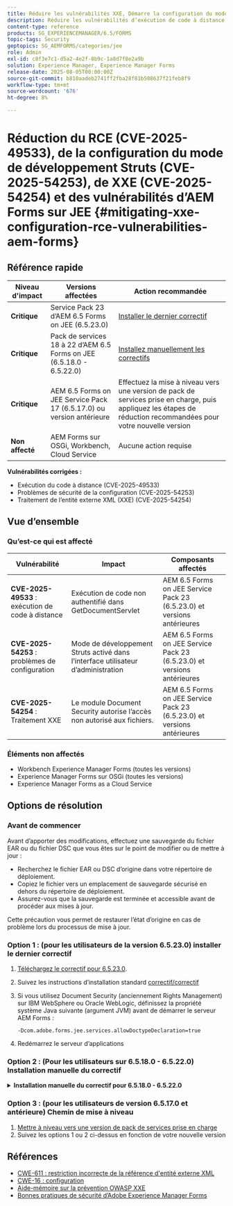```yaml
---
title: Réduire les vulnérabilités XXE, Démarre la configuration du mode de développement et Exécution de code à distance pour AEM Forms sur JEE
description: Réduire les vulnérabilités d’exécution de code à distance, de configuration et XXE pour AEM Forms sur JEE
content-type: reference
products: SG_EXPERIENCEMANAGER/6.5/FORMS
topic-tags: Security
geptopics: SG_AEMFORMS/categories/jee
role: Admin
exl-id: c8f3e7c1-d5a2-4e2f-8b9c-1a8d7f8e2a9b
solution: Experience Manager, Experience Manager Forms
release-date: 2025-08-05T00:00:00Z
source-git-commit: b810aadeb2741ff2fba28f81b508637f21feb8f9
workflow-type: tm+mt
source-wordcount: '676'
ht-degree: 8%

---
```



# Réduction du RCE (CVE-2025-49533), de la configuration du mode de développement Struts (CVE-2025-54253), de XXE (CVE-2025-54254) et des vulnérabilités d’AEM Forms sur JEE {#mitigating-xxe-configuration-rce-vulnerabilities-aem-forms}

## Référence rapide

| **Niveau d&#39;impact** | **Versions affectées** | **Action recommandée** |
|---|---|---|
| **Critique** | Service Pack 23 d’AEM 6.5 Forms on JEE (6.5.23.0) | [Installer le dernier correctif](#option-1-for-users-on-version-65230-install-latest-hotfix) |
| **Critique** | Pack de services 18 à 22 d’AEM 6.5 Forms on JEE (6.5.18.0 - 6.5.22.0) | [Installez manuellement les correctifs](#option-2-for-users-on-65180---65220-manual-hotfix-installation) |
| **Critique** | AEM 6.5 Forms on JEE Service Pack 17 (6.5.17.0) ou version antérieure | Effectuez la mise à niveau vers une version de pack de services prise en charge, puis appliquez les étapes de réduction recommandées pour votre nouvelle version |
| **Non affecté** | AEM Forms sur OSGi, Workbench, Cloud Service | Aucune action requise |

**Vulnérabilités corrigées :**

- Exécution du code à distance (CVE-2025-49533)
- Problèmes de sécurité de la configuration (CVE-2025-54253)
- Traitement de l’entité externe XML (XXE) (CVE-2025-54254)

## Vue d’ensemble

### Qu’est-ce qui est affecté

| Vulnérabilité | Impact | Composants affectés |
|---|---|---|
| **CVE-2025-49533** : exécution de code à distance | Exécution de code non authentifié dans GetDocumentServlet | AEM 6.5 Forms on JEE Service Pack 23 (6.5.23.0) et versions antérieures |
| **CVE-2025-54253** : problèmes de configuration | Mode de développement Struts activé dans l’interface utilisateur d’administration | AEM 6.5 Forms on JEE Service Pack 23 (6.5.23.0) et versions antérieures |
| **CVE-2025-54254** : Traitement XXE | Le module Document Security autorise l’accès non autorisé aux fichiers. | AEM 6.5 Forms on JEE Service Pack 23 (6.5.23.0) et versions antérieures |


### Éléments non affectés

- Workbench Experience Manager Forms (toutes les versions)
- Experience Manager Forms sur OSGi (toutes les versions)
- Experience Manager Forms as a Cloud Service

## Options de résolution


### Avant de commencer

Avant d’apporter des modifications, effectuez une sauvegarde du fichier EAR ou du fichier DSC que vous êtes sur le point de modifier ou de mettre à jour :

- Recherchez le fichier EAR ou DSC d’origine dans votre répertoire de déploiement.
- Copiez le fichier vers un emplacement de sauvegarde sécurisé en dehors du répertoire de déploiement.
- Assurez-vous que la sauvegarde est terminée et accessible avant de procéder aux mises à jour.

Cette précaution vous permet de restaurer l’état d’origine en cas de problème lors du processus de mise à jour.

### Option 1 : (pour les utilisateurs de la version 6.5.23.0) installer le dernier correctif

1. [Téléchargez le correctif pour 6.5.23.0](/help/release-notes/aem-forms-hotfix.md).
2. Suivez les instructions d’installation standard [correctif/correctif](/help/release-notes/jee-patch-installer-65.md)
3. Si vous utilisez Document Security (anciennement Rights Management) sur IBM WebSphere ou Oracle WebLogic, définissez la propriété système Java suivante (argument JVM) avant de démarrer le serveur AEM Forms :

   ```
   -Dcom.adobe.forms.jee.services.allowDoctypeDeclaration=true
   ```

4. Redémarrez le serveur d’applications

</details>

### Option 2 : (Pour les utilisateurs sur 6.5.18.0 - 6.5.22.0) Installation manuelle du correctif


<details>
<summary><b>Installation manuelle du correctif pour 6.5.18.0 - 6.5.22.0</b></summary>

**Étape 1 : télécharger et extraire le package de correctif**

- Téléchargez le [correctif pour 6.5.18.0 - 6.5.22.](/help/release-notes/aem-forms-hotfix.md) à partir du portail de distribution de logiciels Adobe
- Extraire localement

**Étape 2 : Accédez au dossier de version approprié**

- En fonction de la version du pack de services installée sur votre environnement, accédez au dossier correspondant.

  Exemple pour le pack de services 20, le dossier est :

  ```
  <extracted-hotfix>/SP20/
  ```

**Étape 3 : Rechercher le répertoire de déploiement**

- Sur votre serveur AEM Forms on JEE, accédez à :

  ```
  [AEM installation directory]/deploy
  ```

  Exemple : `adobe/adobe-experience-manager-forms/deploy`



**Étape 4 : mettre à jour et remplacer les fichiers EAR**

>[!BEGINTABS]

>[!TAB JBoss ]

1. Ouvrez `adobe-core-jboss.ear` et remplacez `adminui.war` par .

   ```
   adobe-xxe-configuration-hotfix/SP[version]/jboss/adminui.war
   ```

   Par exemple, `adobe-xxe-configuration-hotfix/SP20/jboss/adminui.war`.

2. Dans le `adobe-core-jboss.ear` , accédez au dossier `lib/` et remplacez `adobe-uisupport.jar` par :

   ```
   adobe-xxe-configuration-hotfix/SP[version]/adobe-uisupport.jar
   ```

   Par exemple, `adobe-xxe-configuration-hotfix/SP20/adobe-uisupport.jar`.

3. Sauve l&#39;oreille. Assurez-vous que les modifications sont correctement enregistrées.


4. Remplacer `adobe-edcserver-jboss.ear` par

   ```
   adobe-xxe-configuration-hotfix/SP[version]/jboss/adobe-edcserver-jboss.ear
   ```

   Par exemple, `adobe-xxe-configuration-hotfix/SP20/jboss/adobe-edcserver-jboss.ear`.

5. Remplacer `adobe-forms-jboss.ear` par

   ```
   adobe-xxe-configuration-hotfix/SP[version]/jboss/adobe-forms-jboss.ear
   ```

   Par exemple, `adobe-xxe-configuration-hotfix/SP20/jboss/adobe-forms-jboss.ear`.



>[!TAB WebLo gic]

1. Ouvrez `adobe-core-weblogic.ear` et remplacez `adminui.war` par .

   ```
   adobe-xxe-configuration-hotfix/SP[version]/weblogic/adminui.war
   ```

   Par exemple, `adobe-xxe-configuration-hotfix/SP20/weblogic/adminui.war`.

2. Dans le `adobe-core-weblogic.ear`, remplacez `adobe-uisupport.jar` par :

   ```
   adobe-xxe-configuration-hotfix/SP[version]/adobe-uisupport.jar
   ```

   Par exemple, `adobe-xxe-configuration-hotfix/SP20/adobe-uisupport.jar`.

3. Sauve l&#39;oreille. Assurez-vous que les modifications sont correctement enregistrées.


4. Remplacer `adobe-edcserver-weblogic.ear` par

   ```
   adobe-xxe-configuration-hotfix/SP[version]/weblogic/adobe-edcserver-weblogic.ear
   ```

   Par exemple, `adobe-xxe-configuration-hotfix/SP20/weblogic/adobe-edcserver-weblogic.ear`.

5. Remplacer `adobe-forms-weblogic.ear` par

   ```
   adobe-xxe-configuration-hotfix/SP[version]/weblogic/adobe-forms-weblogic.ear
   ```

   Par exemple, `adobe-xxe-configuration-hotfix/SP20/weblogic/adobe-forms-weblogic.ear`.

>[!TAB WebSphere ]

1. Ouvrez `adobe-core-websphere.ear` et remplacez `adminui.war` par .

   ```
   adobe-xxe-configuration-hotfix/SP[version]/websphere/adminui.war
   ```

   Par exemple, `adobe-xxe-configuration-hotfix/SP20/websphere/adminui.war`.

2. Dans le `adobe-core-websphere.ear`, remplacez `adobe-uisupport.jar` par :

   ```
   adobe-xxe-configuration-hotfix/SP[version]/adobe-uisupport.jar
   ```

   Par exemple, `adobe-xxe-configuration-hotfix/SP20/adobe-uisupport.jar`.

3. Sauve l&#39;oreille. Assurez-vous que les modifications sont correctement enregistrées.


4. Remplacer `adobe-edcserver-websphere.ear` par

   ```
   adobe-xxe-configuration-hotfix/SP[version]/websphere/adobe-edcserver-websphere.ear
   ```

   Par exemple, `adobe-xxe-configuration-hotfix/SP20/websphere/adobe-edcserver-websphere.ear`.

5. Remplacer `adobe-forms-websphere.ear` par

   ```
   adobe-xxe-configuration-hotfix/SP[version]/websphere/adobe-forms-websphere.ear
   ```

   Par exemple, `adobe-xxe-configuration-hotfix/SP20/websphere/adobe-forms-websphere.ear`.

>[!ENDTABS]



**Étape 5 : mettre à jour le fichier `adobe-rightsmanagement-<appserver>-dsc.jar`avec**

```
adobe-xxe-configuration-hotfix/SP[version]/<appserver>/adobe-rightsmanagement-<appserver>-dsc.jar
```

Par exemple, `adobe-xxe-configuration-hotfix/SP20/jboss/adobe-rightsmanagement-jboss-dsc.jar`.

**Étape 6 : configuration supplémentaire pour Document Security sur WebSphere et WebLogic** :

Si vous utilisez Document Security (anciennement Rights Management), définissez la propriété système Java suivante (argument JVM) avant de démarrer le serveur AEM Forms :

```
-Dcom.adobe.forms.jee.services.allowDoctypeDeclaration=true
```


**Étape 7 : réexécutez Configuration Manager**

- Lancez Configuration Manager pour redéployer le fichier EAR mis à jour et appliquer le correctif

</details>

### Option 3 : (pour les utilisateurs de version 6.5.17.0 et antérieure) Chemin de mise à niveau

1. [Mettre à niveau vers une version de pack de services prise en charge](/help/release-notes/aem-forms-current-service-pack-installation-instructions.md)
2. Suivez les options 1 ou 2 ci-dessus en fonction de votre nouvelle version

## Références

- [CWE-611 : restriction incorrecte de la référence d&#39;entité externe XML](https://cwe.mitre.org/data/definitions/611.html)
- [CWE-16 : configuration](https://cwe.mitre.org/data/definitions/16.html)
- [Aide-mémoire sur la prévention OWASP XXE](https://owasp.org/www-community/vulnerabilities/XML_External_Entity_XXE_Processing)
- [Bonnes pratiques de sécurité d’Adobe Experience Manager Forms](https://experienceleague.adobe.com/docs/experience-manager-65/administering/security/security.html?lang=fr)